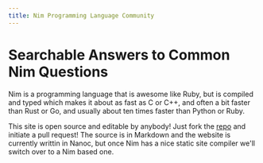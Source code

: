 ```yaml
---
title: Nim Programming Language Community
---
```

# Searchable Answers to Common Nim Questions

Nim is a programming language that is awesome like Ruby, but is compiled and typed which makes it about as fast as C or C++, and often a bit faster than Rust or Go, and usually about ten times faster than Python or Ruby.

This site is open source and editable by anybody! Just fork the [repo](https://github.com/zachaysan/nc) and initiate a pull request! The source is in Markdown and the website is currently writtin in Nanoc, but once Nim has a nice static site compiler we'll switch over to a Nim based one.
